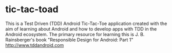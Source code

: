tic-tac-toad
============

This is a Test Driven (TDD) Android Tic-Tac-Toe application created with the aim of learning about Android and how to develop apps with TDD in the Android ecosystem. The primary resource for learning this is J. B. Rainsberger's book "Responsible Design for Android: Part 1" http://www.tddandroid.com
